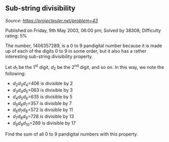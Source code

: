 Sub-string divisibility
-----------------------

*Source: https://projecteuler.net/problem=43*

Published on Friday, 9th May 2003, 06:00 pm; Solved by 38308; Difficulty
rating: 5%

The number, 1406357289, is a 0 to 9 pandigital number because it is made
up of each of the digits 0 to 9 in some order, but it also has a rather
interesting sub-string divisibility property.

Let *d*<sub>1</sub> be the 1<sup>st</sup> digit, *d*<sub>2</sub> be the 2<sup>nd</sup> digit, and so on. In
this way, we note the following:

-   *d*<sub>2</sub>*d*<sub>3</sub>*d*<sub>4</sub>=406 is divisible by 2
-   *d*<sub>3</sub>*d*<sub>4</sub>*d*<sub>5</sub>=063 is divisible by 3
-   *d*<sub>4</sub>*d*<sub>5</sub>*d*<sub>6</sub>=635 is divisible by 5
-   *d*<sub>5</sub>*d*<sub>6</sub>*d*<sub>7</sub>=357 is divisible by 7
-   *d*<sub>6</sub>*d*<sub>7</sub>*d*<sub>8</sub>=572 is divisible by 11
-   *d*<sub>7</sub>*d*<sub>8</sub>*d*<sub>9</sub>=728 is divisible by 13
-   *d*<sub>8</sub>*d*<sub>9</sub>*d*<sub>10</sub>=289 is divisible by 17

Find the sum of all 0 to 9 pandigital numbers with this property.
